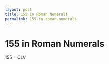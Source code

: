 ```yaml
---
layout: post
title: 155 in Roman Numerals
permalink: 155-in-roman-numerals
---
```


# 155 in Roman Numerals

155 = CLV
